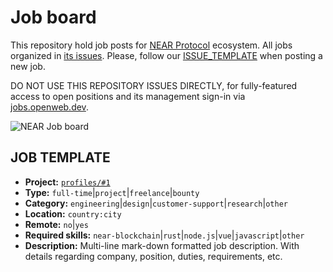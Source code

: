 # Job board

This repository hold job posts for [NEAR Protocol](https://near.org) ecosystem. All jobs organized in [its issues](https://github.com/near/openweb-jobs/issues). Please, follow our [ISSUE_TEMPLATE](https://github.com/near/openweb-jobs/blob/main/.github/ISSUE_TEMPLATE/new-job-post.md) when posting a new job.

DO NOT USE THIS REPOSITORY ISSUES DIRECTLY, for fully-featured access to open positions and its management sign-in via [jobs.openweb.dev](https://jobs.openweb.dev/).

![NEAR Job board](https://jobs.openweb.dev/social-1280x640.png)

## JOB TEMPLATE

- __Project:__ [`profiles/#1`](https://github.com/near/openweb-profiles/issues/1)
- __Type:__ `full-time`|`project`|`freelance`|`bounty`
- __Category:__ `engineering`|`design`|`customer-support`|`research`|`other`
- __Location:__ `country:city`
- __Remote:__ `no`|`yes`
- __Required skills:__ `near-blockchain`|`rust`|`node.js`|`vue`|`javascript`|`other`
- __Description:__ Multi-line mark-down formatted job description.
With details regarding company, position, duties, requirements, etc.
